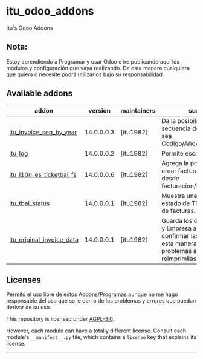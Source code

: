 # itu_odoo_addons
Itu's Odoo Addons 
<!-- /!\ do not modify above this line -->

Nota:
----------------
Estoy aprendiendo a Programar y usar Odoo e ire publicando aquí los módulos y configuración que vaya realizando. De esta manera cualquiera que quiera o necesite podrá utilizarlos bajo su responsabilidad. 


Available addons
----------------
addon | version | maintainers | summary
--- | --- | --- | ---
[itu_invoice_seq_by_year](itu_invoice_seq_by_year/) | 14.0.0.0.3 | [itu1982] | Da la posibilidad de que la secuencia de las facturas sea Codigo/Año/NumeroFactura.
[itu_log](itu_log/)| 14.0.0.0.2 | [itu1982] | Permite escribir en los log.
[itu_l10n_es_ticketbai_fs](itu_l10n_es_ticketbai_fs/) | 14.0.0.0.6 |  [itu1982] | Agrega la posibilidad de crear facturas simplificadas desde facturacion/contabilidad.
[itu_tbai_status](itu_tbai_status/) | 14.0.0.0.1 |  [itu1982] | Muestra una columna con el estado de TBAI en el listado de facturas.
[itu_original_invoice_data](itu_original_invoice_data/) | 14.0.0.0.1 |  [itu1982] | Guarda los datos de Cliente y Empresa a la hora de confirmar las facturas de esta manera no tendremos problemas a la hora de reimprimilas.

[//]: # (end addons)

<!-- prettier-ignore-end -->

## Licenses

Permito el uso libre de estos Addons/Programas aunque no me hago responsable del uso que se le den o de los problemas y errores que puedan derivar de su uso. 

This repository is licensed under [AGPL-3.0](LICENSE).

However, each module can have a totally different license.
Consult each module's `__manifest__.py` file, which contains a `license` key
that explains its license.

----
